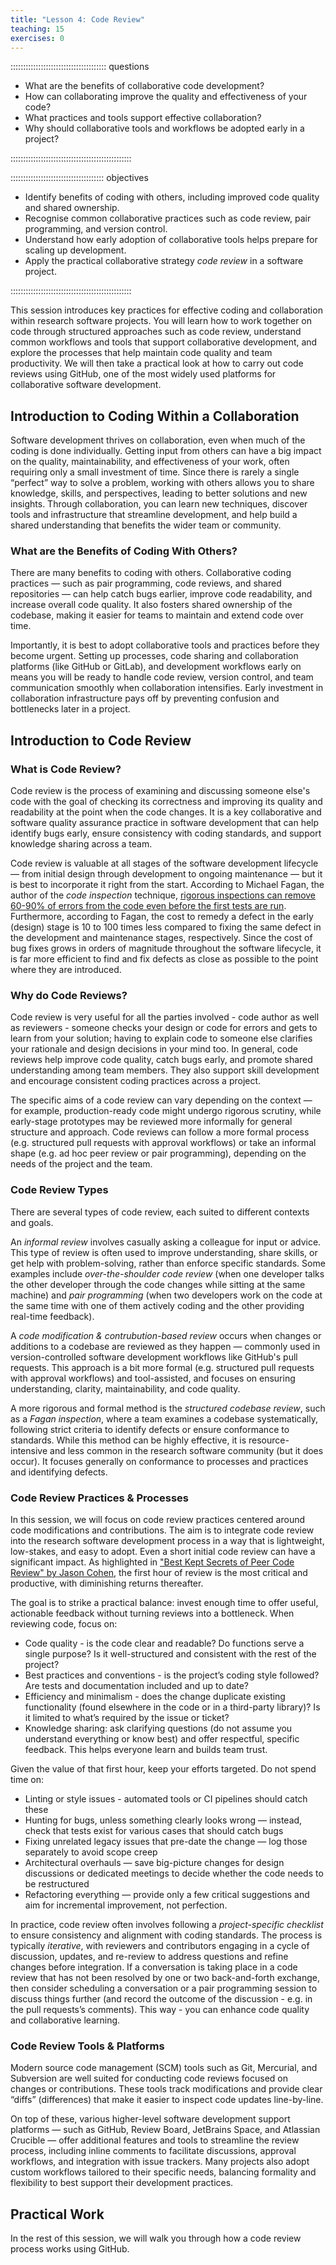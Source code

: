 ```yaml
---
title: "Lesson 4: Code Review"
teaching: 15
exercises: 0
---
```


:::::::::::::::::::::::::::::::::::::: questions 

- What are the benefits of collaborative code development?
- How can collaborating improve the quality and effectiveness of your code?
- What practices and tools support effective collaboration?
- Why should collaborative tools and workflows be adopted early in a project?

::::::::::::::::::::::::::::::::::::::::::::::::

::::::::::::::::::::::::::::::::::::: objectives

- Identify benefits of coding with others, including improved code quality and shared ownership.
- Recognise common collaborative practices such as code review, pair programming, and version control.
- Understand how early adoption of collaborative tools helps prepare for scaling up development.
- Apply the practical collaborative strategy *code review* in a software project.

::::::::::::::::::::::::::::::::::::::::::::::::


This session introduces key practices for effective coding and collaboration within research software projects. You will learn how to work together on code through structured approaches such as code review, understand common workflows and tools that support collaborative development, and explore the processes that help maintain code quality and team productivity. We will then take a practical look at how to carry out code reviews using GitHub, one of the most widely used platforms for collaborative software development.

## Introduction to Coding Within a Collaboration

Software development thrives on collaboration, even when much of the coding is done individually. Getting input from others can have a big impact on the quality, maintainability, and effectiveness of your work, often requiring only a small investment of time. Since there is rarely a single “perfect” way to solve a problem, working with others allows you to share knowledge, skills, and perspectives, leading to better solutions and new insights. Through collaboration, you can learn new techniques, discover tools and infrastructure that streamline development, and help build a shared understanding that benefits the wider team or community.

### What are the Benefits of Coding With Others?

There are many benefits to coding with others. Collaborative coding practices — such as pair programming, code reviews, and shared repositories — can help catch bugs earlier, improve code readability, and increase overall code quality. It also fosters shared ownership of the codebase, making it easier for teams to maintain and extend code over time.

Importantly, it is best to adopt collaborative tools and practices before they become urgent. Setting up processes, code sharing and collaboration platforms (like GitHub or GitLab), and development workflows early on means you will be ready to handle code review, version control, and team communication smoothly when collaboration intensifies. Early investment in collaboration infrastructure pays off by preventing confusion and bottlenecks later in a project.

## Introduction to Code Review

### What is Code Review?

Code review is the process of examining and discussing someone else's code with the goal of checking its correctness and improving its quality and readability at the point when the code changes.
It is a key collaborative and software quality assurance practice in software development that can help identify bugs early, ensure consistency with coding standards, and support knowledge sharing across a team. 

Code review is valuable at all stages of the software development lifecycle — from initial design through development to ongoing maintenance — but it is best to incorporate it right from the start. According to Michael Fagan, the author of the *code inspection* technique, [rigorous inspections can remove 60-90% of errors from the code even before the first tests are run](https://ieeexplore.ieee.org/document/5388086). Furthermore, according to Fagan, the cost to remedy a defect in the early (design) stage is 10 to 100 times less compared to fixing the same defect in the development and maintenance stages, respectively. Since the cost of bug fixes grows in orders of magnitude throughout the software lifecycle, it is far more efficient to find and fix defects as close as possible to the point where they are introduced.

### Why do Code Reviews?

Code review is very useful for all the parties involved - code author as well as reviewers - someone checks your design or code for errors and gets to learn from your solution; having to explain code to someone else clarifies your rationale and design decisions in your mind too. In general, code reviews help improve code quality, catch bugs early, and promote shared understanding among team members. They also support skill development and encourage consistent coding practices across a project.

The specific aims of a code review can vary depending on the context — for example, production-ready code might undergo rigorous scrutiny, while early-stage prototypes may be reviewed more informally for general structure and approach. Code reviews can follow a more formal process (e.g. structured pull requests with approval workflows) or take an informal shape (e.g. ad hoc peer review or pair programming), depending on the needs of the project and the team.

### Code Review Types
  
There are several types of code review, each suited to different contexts and goals. 

An *informal review* involves casually asking a colleague for input or advice. This type of review is often used to improve understanding, share skills, or get help with problem-solving, rather than enforce specific standards. 
Some examples include *over-the-shoulder code review* (when one developer talks the other developer through the code changes while sitting at the same machine) and *pair programming* (when two developers work on the code at the same time with one of them actively coding and the other providing real-time feedback). 

A *code modification & contrubution-based review* occurs when changes or additions to a codebase are reviewed as they happen — commonly used in version-controlled software development workflows like GitHub's pull requests. This approach is a bit more formal (e.g. structured pull requests with approval workflows) and tool-assisted, and focuses on ensuring understanding, clarity, maintainability, and code quality. 

A more rigorous and formal method is the *structured codebase review*, such as a *Fagan inspection*, where a team examines a codebase systematically, following strict criteria to identify defects or ensure conformance to standards. While this method can be highly effective, it is resource-intensive and less common in the research software community (but it does occur). It focuses generally on conformance to processes and practices and identifying defects.

### Code Review Practices & Processes

In this session, we will focus on code review practices centered around code modifications and contributions. The aim is to integrate code review into the research software development process in a way that is lightweight, low-stakes, and easy to adopt. Even a short initial code review can have a significant impact. As highlighted in ["Best Kept Secrets of Peer Code Review" by Jason Cohen](https://www.amazon.co.uk/Best-Kept-Secrets-Peer-Review/dp/1599160676), the first hour of review is the most critical and productive, with diminishing returns thereafter.

The goal is to strike a practical balance: invest enough time to offer useful, actionable feedback without turning reviews into a bottleneck.
When reviewing code, focus on:

- Code quality - is the code clear and readable? Do functions serve a single purpose? Is it well-structured and consistent with the rest of the project?
- Best practices and conventions - is the project’s coding style followed? Are tests and documentation included and up to date?
- Efficiency and minimalism - does the change duplicate existing functionality (found elsewhere in the code or in a third-party library)? Is it limited to what’s required by the issue or ticket?
- Knowledge sharing: ask clarifying questions (do not assume you understand everything or know best) and offer respectful, specific feedback. This helps everyone learn and builds team trust.

Given the value of that first hour, keep your efforts targeted. Do not spend time on:

- Linting or style issues - automated tools or CI pipelines should catch these
- Hunting for bugs, unless something clearly looks wrong — instead, check that tests exist for various cases that should catch bugs
- Fixing unrelated legacy issues that pre-date the change — log those separately to avoid scope creep
- Architectural overhauls — save big-picture changes for design discussions or dedicated meetings to decide whether the code needs to be restructured
- Refactoring everything — provide only a few critical suggestions and aim for incremental improvement, not perfection.

In practice, code review often involves following a *project-specific checklist* to ensure consistency and alignment with coding standards. The process is typically *iterative*, with reviewers and contributors engaging in a cycle of discussion, updates, and re-review to address questions and refine changes before integration. If a conversation is taking place in a code review that has not been resolved by one or two back-and-forth exchange, then consider scheduling a conversation 
or a pair programming session to discuss things further (and record the outcome of the discussion - e.g. in the pull requests’s comments). This way - you can enhance code quality and collaborative learning. 

### Code Review Tools & Platforms

Modern source code management (SCM) tools such as Git, Mercurial, and Subversion are well suited for conducting code reviews focused on changes or contributions. These tools track modifications and provide clear “diffs” (differences) that make it easier to inspect code updates line-by-line. 

On top of these, various higher-level software development support platforms — such as GitHub, Review Board, JetBrains Space, and Atlassian Crucible — offer additional features and tools to streamline the review process, including inline comments to facilitate discussions, approval workflows, and integration with issue trackers. Many projects also adopt custom workflows tailored to their specific needs, balancing formality and flexibility to best support their development practices.

## Practical Work

In the rest of this session, we will walk you through how a code review process works using GitHub.
